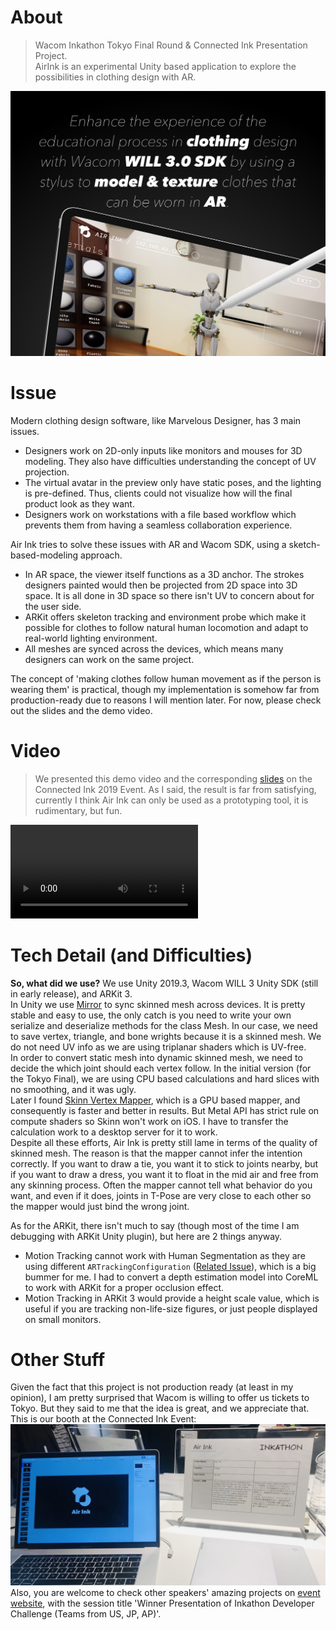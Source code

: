 # About
> Wacom Inkathon Tokyo Final Round & Connected Ink Presentation Project.  
AirInk is an experimental Unity based application to explore the possibilities in clothing design with AR.  

![](banner.jpg)

# Issue
Modern clothing design software, like Marvelous Designer, has 3 main issues.
- Designers work on 2D-only inputs like monitors and mouses for 3D modeling. They also have difficulties understanding the concept of UV projection.
- The virtual avatar in the preview only have static poses, and the lighting is pre-defined. Thus, clients could not visualize how will the final product look as they want.
- Designers work on workstations with a file based workflow which prevents them from having a seamless collaboration experience.

Air Ink tries to solve these issues with AR and Wacom SDK, using a sketch-based-modeling approach.
- In AR space, the viewer itself functions as a 3D anchor. The strokes designers painted would then be projected from 2D space into 3D space. It is all done in 3D space so there isn't UV to concern about for the user side.
- ARKit offers skeleton tracking and environment probe which make it possible for clothes to follow natural human locomotion and adapt to real-world lighting environment.
- All meshes are synced across the devices, which means many designers can work on the same project.

The concept of 'making clothes follow human movement as if the person is wearing them' is practical, though my implementation is somehow far from production-ready due to reasons I will mention later. For now, please check out the slides and the demo video.

# Video
> We presented this demo video and the corresponding [slides](https://docs.google.com/presentation/d/1pj1M9PgelQdfj4YcCLqNvO7SBaJC4x_A-hoDLldqxb0/edit?usp=sharing) on the Connected Ink 2019 Event. As I said, the result is far from satisfying, currently I think Air Ink can only be used as a prototyping tool, it is rudimentary, but fun.

<video class="video-js vjs-default-skin vjs-big-play-centered" controls data='{ "fluid": true, "techOrder": ["youtube"], "sources": [{ "type": "video/youtube", "src": "https://youtu.be/DfBqddoBXmw"}] }' > </video>

# Tech Detail (and Difficulties)

**So, what did we use?** We use Unity 2019.3, Wacom WILL 3 Unity SDK (still in early release), and ARKit 3.   
In Unity we use [Mirror](https://github.com/vis2k/Mirror) to sync skinned mesh across devices. It is pretty stable and easy to use, the only catch is you need to write your own serialize and deserialize methods for the class Mesh. In our case, we need to save vertex, triangle, and bone wrights because it is a skinned mesh. We do not need UV info as we are using triplanar shaders which is UV-free.  
In order to convert static mesh into dynamic skinned mesh, we need to decide the which joint should each vertex follow. In the initial version (for the Tokyo Final), we are using CPU based calculations and hard slices with no smoothing, and it was ugly.  
Later I found [Skinn Vertex Mapper](https://assetstore.unity.com/packages/tools/animation/skinn-vertex-mapper-free-edition-147853), which is a GPU based mapper, and consequently is faster and better in results. But Metal API has strict rule on compute shaders so Skinn won't work on iOS. I have to transfer the calculation work to a desktop server for it to work.  
Despite all these efforts, Air Ink is pretty still lame in terms of the quality of skinned mesh. The reason is that the mapper cannot infer the intention correctly. If you want to draw a tie, you want it to stick to joints nearby, but if you want to draw a dress, you want it to float in the mid air and free from any skinning process. Often the mapper cannot tell what behavior do you want, and even if it does, joints in T-Pose are very close to each other so the mapper would just bind the wrong joint.

As for the ARKit, there isn't much to say (though most of the time I am debugging with ARKit Unity plugin), but here are 2 things anyway. 
- Motion Tracking cannot work with Human Segmentation as they are using different `ARTrackingConfiguration` ([Related Issue](https://github.com/Unity-Technologies/arfoundation-samples/issues/345)), which is a big bummer for me. I had to convert a depth estimation model into CoreML to work with ARKit for a proper occlusion effect.
- Motion Tracking in ARKit 3 would provide a height scale value, which is useful if you are tracking non-life-size figures, or just people displayed on small monitors.

# Other Stuff
Given the fact that this project is not production ready (at least in my opinion), I am pretty surprised that Wacom is willing to offer us tickets to Tokyo. But they said to me that the idea is great, and we appreciate that.   
This is our booth at the Connected Ink Event:  
![](booth.jpeg)
Also, you are welcome to check other speakers' amazing projects on [event website](http://connectedink.wacom.com/en/#un_ancBlock_timeTable), with the session title 'Winner Presentation of Inkathon Developer Challenge (Teams from US, JP, AP)'.
